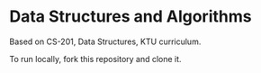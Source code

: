 # Data Structures and Algorithms
Based on CS-201, Data Structures, KTU curriculum.

To run locally, fork this repository and clone it.  
